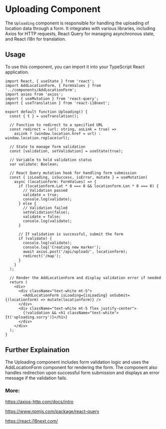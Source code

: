 # Uploading Component

The `Uploading` component is responsible for handling the uploading of location data through a form. It integrates with various libraries, including Axios for HTTP requests, React Query for managing asynchronous state, and React i18n for translation.

## Usage

To use this component, you can import it into your TypeScript React application.

```tsx
import React, { useState } from 'react';
import AddLocationForm, { FormValues } from '../components/AddLocationForm';
import axios from 'axios';
import { useMutation } from 'react-query';
import { useTranslation } from 'react-i18next';

export default function Uploading() {
  const { t } = useTranslation();

  // Function to redirect to a specified URL
  const redirect = (url: string, asLink = true) =>
    asLink ? (window.location.href = url) : window.location.replace(url);

  // State to manage form validation
  const [validation, setValidation] = useState(true);

  // Variable to hold validation status
  var validate: Boolean;

  // React Query mutation hook for handling form submission
  const { isLoading, isSuccess, isError, mutate } = useMutation(
    async (locationform: FormValues) => {
      if (locationform.Lat * 0 === 0 && locationform.Lon * 0 === 0) {
        // Validation passed
        validate = true;
        console.log(validate);
      } else {
        // Validation failed
        setValidation(false);
        validate = false;
        console.log(validate);
      }

      // If validation is successful, submit the form
      if (validate) {
        console.log(validate);
        console.log('Creating new marker');
        await axios.post('/api/upload/', locationform);
        redirect('/map');
      }
    }
  );

  // Render the AddLocationForm and display validation error if needed
  return (
    <div>
      <div className="text-white mt-5">
        <AddLocationForm isLoading={isLoading} onSubmit={(locationform) => mutate(locationform)} />
      </div>
      <div className="text-white mt-5 flex justify-center">
        {!validation && <h1 className="text-white">{t('uploading.sorry')}</h1>}
      </div>
    </div>
  );
}
```
## Further Explaination

The Uploading component includes form validation logic and uses the AddLocationForm component for rendering the form. The component also handles redirection upon successful form submission and displays an error message if the validation fails.

### More:

https://axios-http.com/docs/intro

https://www.npmjs.com/package/react-query

https://react.i18next.com/